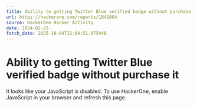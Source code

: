 ```yaml
---
title: Ability to getting Twitter Blue verified badge without purchase it
url: https://hackerone.com/reports/1841064
source: HackerOne Hacker Activity
date: 2024-02-23
fetch_date: 2025-10-04T12:04:51.875448
---
```


# Ability to getting Twitter Blue verified badge without purchase it

It looks like your JavaScript is disabled. To use HackerOne, enable JavaScript in your browser and refresh this page.